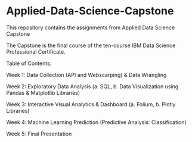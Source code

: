 # Applied-Data-Science-Capstone
This repository contains the assignments from Applied Data Science Capstone

The Capstone is the final course of the ten-course IBM Data Science Professional Certificate.

Table of Contents:

Week 1: Data Collection (API and Webscarping) & Data Wrangling

Week 2: Exploratory Data Analysis (a. SQL, b. Data Visualization using Pandas & Matplotlib Libraries)

Week 3: Interactive Visual Analytics & Dashboard (a. Folium, b. Plotly Libraries)

Week 4: Machine Learning Prediction (Predictive Analysis: Classification)

Week 5: Final Presentation
